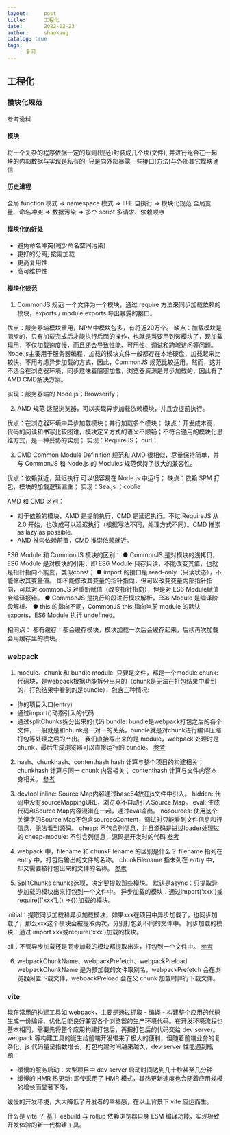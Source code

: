 ```yaml
---
layout:     post
title:      工程化
date:       2022-02-23
author:     shaokang
catalog: true
tags:
    - 复习
---
```

## 工程化

### 模块化规范
[参考资料](https://segmentfault.com/a/1190000017466120)

#### 模块
将一个复杂的程序依据一定的规则(规范)封装成几个块(文件), 并进行组合在一起
块的内部数据与实现是私有的, 只是向外部暴露一些接口(方法)与外部其它模块通信

#### 历史进程
全局 function 模式 => namespace 模式 => IIFE 自执行 => 模块化规范
全局变量、命名冲突 => 数据污染 => 多个 script 多请求、依赖顺序

#### 模块化的好处
* 避免命名冲突(减少命名空间污染)
* 更好的分离, 按需加载
* 更高复用性
* 高可维护性

#### 模块化规范
1. CommonJS 规范
一个文件为一个模块，通过 require 方法来同步加载依赖的模块，exports / module.exports 导出暴露的接口。

优点：服务器端模块重用，NPM中模块包多，有将近20万个。
缺点：加载模块是同步的，只有加载完成后才能执行后面的操作，也就是当要用到该模块了，现加载现用，不仅加载速度慢，而且还会导致性能、可用性、调试和跨域访问等问题。Node.js主要用于服务器编程，加载的模块文件一般都存在本地硬盘，加载起来比较快，不用考虑异步加载的方式，因此，CommonJS 规范比较适用。然而，这并不适合在浏览器环境，同步意味着阻塞加载，浏览器资源是异步加载的，因此有了AMD CMD解决方案。

实现：服务器端的 Node.js；Browserify；

2. AMD 规范
适配浏览器，可以实现异步加载依赖模块，并且会提前执行。

优点：在浏览器环境中异步加载模块；并行加载多个模块；
缺点：开发成本高，代码的阅读和书写比较困难，模块定义方式的语义不顺畅；不符合通用的模块化思维方式，是一种妥协的实现；
实现：RequireJS； curl；

3. CMD
Common Module Definition 规范和 AMD 很相似，尽量保持简单，并与 CommonJS 和 Node.js 的 Modules 规范保持了很大的兼容性。

优点：依赖就近，延迟执行 可以很容易在 Node.js 中运行；
缺点：依赖 SPM 打包，模块的加载逻辑偏重；
实现：Sea.js ；coolie

AMD 和 CMD 区别： 
* 对于依赖的模块，AMD 是提前执行，CMD 是延迟执行。不过 RequireJS 从 2.0 开始，也改成可以延迟执行（根据写法不同，处理方式不同）。CMD 推崇 as lazy as possible.
* AMD 推崇依赖前置，CMD 推崇依赖就近。

ES6 Module 和 CommonJS 模块的区别： 
● CommonJS 是对模块的浅拷⻉，ES6 Module 是对模块的引⽤，即 ES6 Module 只存只读，不能改变其值，也就是指针指向不能变，类似const；
● import 的接⼝是 read-only（只读状态），不能修改其变量值。 即不能修改其变量的指针指向，但可以改变变量内部指针指向，可以对 commonJS 对重新赋值（改变指针指向），但是对 ES6 Module赋值会编译报错。 
● CommonJS 是执行阶段进行模块解析，ES6 Module 是编译阶段解析。
● this 的指向不同，CommonJS this 指向当前 module 的默认 exports，ES6 Module 执行 undefined。

相同点：
都有缓存：都会缓存模块，模块加载一次后会缓存起来，后续再次加载会用缓存里的模块。

### webpack
1. module、chunk 和 bundle
module: 只要是文件，都是一个module
chunk: 代码块，是webpack根据功能拆分出来的（chunk是无法在打包结果中看到的，打包结果中看到的是bundle），包含三种情况:
* 你的项目入口(entry)
* 通过import()动态引入的代码
* 通过splitChunks拆分出来的代码
bundle: bundle是webpack打包之后的各个文件，一般就是和chunk是一对一的关系，bundle就是对chunk进行编译压缩打包等处理之后的产出。
我们直接写出来的是 module，webpack 处理时是 chunk，最后生成浏览器可以直接运行的 bundle。
[参考](https://www.cnblogs.com/skychx/p/webpack-module-chunk-bundle.html)

2. hash、chunkhash、contenthash
hash 计算与整个项目的构建相关；
chunkhash 计算与同一 chunk 内容相关；
contenthash 计算与文件内容本身相关。
[参考](https://www.cnblogs.com/skychx/p/webpack-hash-chunkhash-contenthash.html)

3. devtool
inline: Source Map内容通过base64放在js文件中引入。
hidden: 代码中没有sourceMappingURL，浏览器不自动引入Source Map。
eval: 生成代码和Source Map内容混淆在一起，通过eval输出。
nosources: 使用这个关键字的Source Map不包含sourcesContent，调试时只能看到文件信息和行信息，无法看到源码。
cheap: 不包含列信息，并且源码是进过loader处理过的
cheap-module: 不包含列信息，源码是开发时的代码
[参考](https://juejin.cn/post/6844904201311485966#heading-4)

4. webpack 中，filename 和 chunkFilename 的区别是什么？
filename 指列在 entry 中，打包后输出的文件的名称。
chunkFilename 指未列在 entry 中，却又需要被打包出来的文件的名称。
[参考](https://www.cnblogs.com/skychx/p/webpack-filename-chunkFilename.html)

5. SplitChunks
chunks选项，决定要提取那些模块。
默认是async：只提取异步加载的模块出来打包到一个文件中。
异步加载的模块：通过import('xxx')或require(['xxx'],() =>{})加载的模块。

initial：提取同步加载和异步加载模块，如果xxx在项目中异步加载了，也同步加载了，那么xxx这个模块会被提取两次，分别打包到不同的文件中。
同步加载的模块：通过 import xxx或require('xxx')加载的模块。

all：不管异步加载还是同步加载的模块都提取出来，打包到一个文件中。
[参考](https://zhuanlan.zhihu.com/p/152097785)

6. webpackChunkName、webpackPrefetch、webpackPreload
webpackChunkName 是为预加载的文件取别名，webpackPrefetch 会在浏览器闲置下载文件，webpackPreload 会在父 chunk 加载时并行下载文件。

### vite
现在常用的构建工具如 webpack，主要是通过抓取 - 编译 - 构建整个应用的代码生成一份编译、优化后能良好兼容各个浏览器的生产环境代码。在开发环境流程也基本相同，需要先将整个应用构建打包后，再把打包后的代码交给 dev server。
webpack 等构建工具的诞生给前端开发带来了极大的便利，但随着前端业务的复杂化，js 代码量呈指数增长，打包构建时间越来越久，dev server 性能遇到瓶颈：
* 缓慢的服务启动：大型项目中 dev server 启动时间达到几十秒甚至几分钟
* 缓慢的 HMR 热更新: 即使采用了 HMR 模式，其热更新速度也会随着应用规模的增长而显著下降，

缓慢的开发环境，大大降低了开发者的幸福感，在以上背景下 vite 应运而生。

什么是 vite ？
基于 esbuild 与 rollup 依赖浏览器自身 ESM 编译功能，实现极致开发体验的新一代构建工具。

